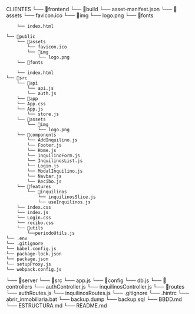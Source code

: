CLIENTES
└── 📁frontend
       └── 📁build
        └── asset-manifest.json
        └── 📁assets
            └── favicon.ico
            └── 📁img
                └── logo.png
        └── 📁fonts
                         
             
        └── index.html
      
    └── 📁public
        └── 📁assets
            └── favicon.ico
            └── 📁img
                └── logo.png
        └── 📁fonts
                
        └── index.html
    └── 📁src
        └── 📁api
            └── api.js
            └── auth.js
        └── 📁app
        └── App.css
        └── App.js
            └── store.js
        └── 📁assets
            └── 📁img
                └── logo.png
        └── 📁components
            └── AddInquilino.js
            └── Footer.js
            └── Home.js
            └── InquilinoForm.js
            └── InquilinosList.js
            └── Login.js
            └── ModalInquilino.js
            └── Navbar.js
            └── Recibo.js
        └── 📁features
            └── 📁inquilinos
                └── inquilinosSlice.js
                └── useInquilinos.js
        └── index.css
        └── index.js
        └── Login.css
        └── recibo.css
        └── 📁utils
            └──periodoUtils.js
    └── .env
    └── .gitignore
    └── babel.config.js
    └── package-lock.json
    └── package.json
    └── setupProxy.js
    └── webpack.config.js
└── 📁server
    └── 📁src
        └── app.js
        └── 📁config
            └── db.js
        └── 📁controllers
            └── authController.js
            └── inquilinosController.js
        └── 📁routes
            └── authRoutes.js
            └── inquilinosRoutes.js
    └── .gitignore
    └── .hintrc
    └── abrir_inmobiliaria.bat
    └── backup.dump
    └── backup.sql
    └── BBDD.md
    └── ESTRUCTURA.md
    └── README.md